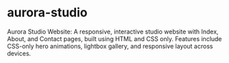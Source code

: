 # aurora-studio
Aurora Studio Website: A responsive, interactive studio website with Index, About, and Contact pages, built using HTML and CSS only. Features include CSS-only hero animations, lightbox gallery, and responsive layout across devices.

